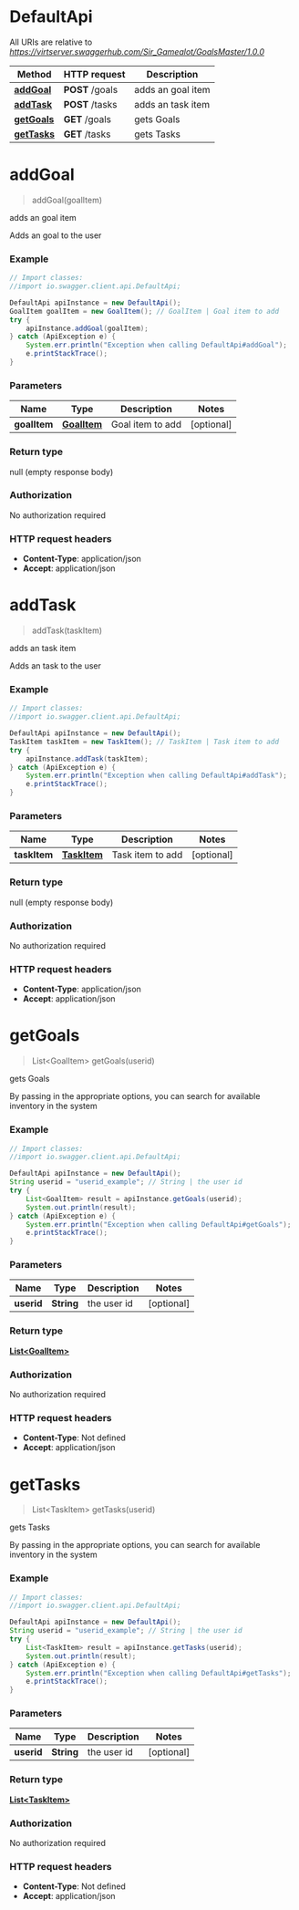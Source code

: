 # DefaultApi

All URIs are relative to *https://virtserver.swaggerhub.com/Sir_Gamealot/GoalsMaster/1.0.0*

Method | HTTP request | Description
------------- | ------------- | -------------
[**addGoal**](DefaultApi.md#addGoal) | **POST** /goals | adds an goal item
[**addTask**](DefaultApi.md#addTask) | **POST** /tasks | adds an task item
[**getGoals**](DefaultApi.md#getGoals) | **GET** /goals | gets Goals
[**getTasks**](DefaultApi.md#getTasks) | **GET** /tasks | gets Tasks


<a name="addGoal"></a>
# **addGoal**
> addGoal(goalItem)

adds an goal item

Adds an goal to the user

### Example
```java
// Import classes:
//import io.swagger.client.api.DefaultApi;

DefaultApi apiInstance = new DefaultApi();
GoalItem goalItem = new GoalItem(); // GoalItem | Goal item to add
try {
    apiInstance.addGoal(goalItem);
} catch (ApiException e) {
    System.err.println("Exception when calling DefaultApi#addGoal");
    e.printStackTrace();
}
```

### Parameters

Name | Type | Description  | Notes
------------- | ------------- | ------------- | -------------
 **goalItem** | [**GoalItem**](GoalItem.md)| Goal item to add | [optional]

### Return type

null (empty response body)

### Authorization

No authorization required

### HTTP request headers

 - **Content-Type**: application/json
 - **Accept**: application/json

<a name="addTask"></a>
# **addTask**
> addTask(taskItem)

adds an task item

Adds an task to the user

### Example
```java
// Import classes:
//import io.swagger.client.api.DefaultApi;

DefaultApi apiInstance = new DefaultApi();
TaskItem taskItem = new TaskItem(); // TaskItem | Task item to add
try {
    apiInstance.addTask(taskItem);
} catch (ApiException e) {
    System.err.println("Exception when calling DefaultApi#addTask");
    e.printStackTrace();
}
```

### Parameters

Name | Type | Description  | Notes
------------- | ------------- | ------------- | -------------
 **taskItem** | [**TaskItem**](TaskItem.md)| Task item to add | [optional]

### Return type

null (empty response body)

### Authorization

No authorization required

### HTTP request headers

 - **Content-Type**: application/json
 - **Accept**: application/json

<a name="getGoals"></a>
# **getGoals**
> List&lt;GoalItem&gt; getGoals(userid)

gets Goals

By passing in the appropriate options, you can search for available inventory in the system 

### Example
```java
// Import classes:
//import io.swagger.client.api.DefaultApi;

DefaultApi apiInstance = new DefaultApi();
String userid = "userid_example"; // String | the user id
try {
    List<GoalItem> result = apiInstance.getGoals(userid);
    System.out.println(result);
} catch (ApiException e) {
    System.err.println("Exception when calling DefaultApi#getGoals");
    e.printStackTrace();
}
```

### Parameters

Name | Type | Description  | Notes
------------- | ------------- | ------------- | -------------
 **userid** | **String**| the user id | [optional]

### Return type

[**List&lt;GoalItem&gt;**](GoalItem.md)

### Authorization

No authorization required

### HTTP request headers

 - **Content-Type**: Not defined
 - **Accept**: application/json

<a name="getTasks"></a>
# **getTasks**
> List&lt;TaskItem&gt; getTasks(userid)

gets Tasks

By passing in the appropriate options, you can search for available inventory in the system 

### Example
```java
// Import classes:
//import io.swagger.client.api.DefaultApi;

DefaultApi apiInstance = new DefaultApi();
String userid = "userid_example"; // String | the user id
try {
    List<TaskItem> result = apiInstance.getTasks(userid);
    System.out.println(result);
} catch (ApiException e) {
    System.err.println("Exception when calling DefaultApi#getTasks");
    e.printStackTrace();
}
```

### Parameters

Name | Type | Description  | Notes
------------- | ------------- | ------------- | -------------
 **userid** | **String**| the user id | [optional]

### Return type

[**List&lt;TaskItem&gt;**](TaskItem.md)

### Authorization

No authorization required

### HTTP request headers

 - **Content-Type**: Not defined
 - **Accept**: application/json

